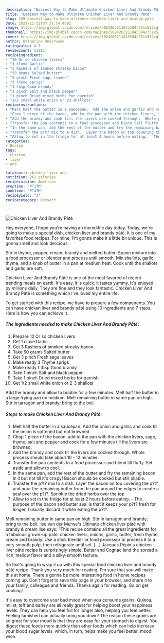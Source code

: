 ```yaml
---
description: "Easiest Way to Make Ultimate Chicken Liver And Brandy Pâté"
title: "Easiest Way to Make Ultimate Chicken Liver And Brandy Pâté"
slug: 289-easiest-way-to-make-ultimate-chicken-liver-and-brandy-pate
date: 2021-12-22T07:37:54.468Z
image: https://img-global.cpcdn.com/recipes/5024263211843584/751x532cq70/chicken-liver-and-brandy-pate-recipe-main-photo.jpg
thumbnail: https://img-global.cpcdn.com/recipes/5024263211843584/751x532cq70/chicken-liver-and-brandy-pate-recipe-main-photo.jpg
cover: https://img-global.cpcdn.com/recipes/5024263211843584/751x532cq70/chicken-liver-and-brandy-pate-recipe-main-photo.jpg
author: Katharine Underwood
ratingvalue: 4.7
reviewcount: 11012
recipeingredient:
- "10 Or so chicken livers"
- "1 clove Garlic"
- "3 Rashers of smoked streaky bacon"
- "50 grams Salted butter"
- "3 pinch Fresh sage leaves"
- "3 Thyme sprigs"
- "1 tbsp Good brandy"
- "1 pinch Salt and black pepper"
- "1 pinch Dried mixed herbs for garnish"
- "1/2 small white onion or 23 shallots"
recipeinstructions:
- "Melt half the butter in a saucepan.  Add the onion and garlic and cook till the onion is softened but not browned"
- "Chop 1 piece of the bacon, add to the pan with the chicken livers, sage, thyme, salt and pepper and cook for a few minutes till the livers are browned."
- "Add the brandy and cook till the livers are cooked through.  Whole process should take about 10 - 12 minutes."
- "Transfer the pan contents to a food processor and blend till fluffy.  Set aside and allow to cool."
- "In the same pan, add the rest of the butter and fry the remaining bacon in it but not till it&#39;s crispy!  Bacon should be cooked but still pliable."
- "Transfer the p?t? mix to a dish.  Layer the bacon on top covering the p?t? and pour the remaining butter from the pan around the edges to create a seal over the p?t?.  Sprinkle the dried herbs over the top"
- "Allow to set in the fridge for at least 2 hours before eating.   The purpose of the bacon and butter seal is that it keeps your p?t? fresh for longer, I usually discard it when eating the p?t?."
categories:
- Recipe
tags:
- chicken
- liver
- and

katakunci: chicken liver and 
nutrition: 261 calories
recipecuisine: American
preptime: "PT17M"
cooktime: "PT47M"
recipeyield: "3"
recipecategory: Dessert

---
```



![Chicken Liver And Brandy Pâté](https://img-global.cpcdn.com/recipes/5024263211843584/751x532cq70/chicken-liver-and-brandy-pate-recipe-main-photo.jpg)

Hey everyone, I hope you're having an incredible day today. Today, we're going to make a special dish, chicken liver and brandy pâté. It is one of my favorites food recipes. For mine, I'm gonna make it a little bit unique. This is gonna smell and look delicious.

Stir in thyme, pepper, cream, brandy and melted butter. Spoon mixture into a food processor or blender and process until smooth. Mix shallots, garlic, thyme, and a knob of butter in a pan at medium heat. Cook until the shallots and garlic are soft.

Chicken Liver And Brandy Pâté is one of the most favored of recent trending meals on earth. It's easy, it is quick, it tastes yummy. It's enjoyed by millions daily. They are fine and they look fantastic. Chicken Liver And Brandy Pâté is something which I've loved my entire life.


To get started with this recipe, we have to prepare a few components. You can have chicken liver and brandy pâté using 10 ingredients and 7 steps. Here is how you can achieve it.

<!--inarticleads1-->

##### The ingredients needed to make Chicken Liver And Brandy Pâté:

1. Prepare 10 Or so chicken livers
1. Get 1 clove Garlic
1. Get 3 Rashers of smoked streaky bacon
1. Take 50 grams Salted butter
1. Get 3 pinch Fresh sage leaves
1. Make ready 3 Thyme sprigs
1. Make ready 1 tbsp Good brandy
1. Take 1 pinch Salt and black pepper
1. Take 1 pinch Dried mixed herbs for garnish
1. Get 1/2 small white onion or 2-3 shallots


Add the brandy and allow to bubble for a few minutes. Melt half the butter in a large frying pan on medium. Melt remaining butter in same pan on high. Stir in tarragon and brandy; bring to the boil. 

<!--inarticleads2-->

##### Steps to make Chicken Liver And Brandy Pâté:

1. Melt half the butter in a saucepan.  Add the onion and garlic and cook till the onion is softened but not browned
1. Chop 1 piece of the bacon, add to the pan with the chicken livers, sage, thyme, salt and pepper and cook for a few minutes till the livers are browned.
1. Add the brandy and cook till the livers are cooked through.  Whole process should take about 10 - 12 minutes.
1. Transfer the pan contents to a food processor and blend till fluffy.  Set aside and allow to cool.
1. In the same pan, add the rest of the butter and fry the remaining bacon in it but not till it&#39;s crispy!  Bacon should be cooked but still pliable.
1. Transfer the p?t? mix to a dish.  Layer the bacon on top covering the p?t? and pour the remaining butter from the pan around the edges to create a seal over the p?t?.  Sprinkle the dried herbs over the top
1. Allow to set in the fridge for at least 2 hours before eating.   - The purpose of the bacon and butter seal is that it keeps your p?t? fresh for longer, I usually discard it when eating the p?t?.


Melt remaining butter in same pan on high. Stir in tarragon and brandy; bring to the boil. Ilse van der Merwe&#39;s Ultimate chicken liver pâté with brandy &amp; cream Ilse says: &#34;This recipe contains all the great ingredients for a fabulous grown-up pâté: chicken livers, onions, garlic, butter, fresh thyme, cream and brandy. Use a stick blender or food processor to process it to a very smooth pulp, then refrigerate until set. […] Jacques Pépin&#39;s chicken liver pâté recipe is surprisingly simple. Butter and Cognac lend the spread a rich, mellow flavor and a silky-smooth texture. 

So that's going to wrap it up with this special food chicken liver and brandy pâté recipe. Thank you very much for reading. I'm sure that you will make this at home. There's gonna be more interesting food in home recipes coming up. Don't forget to save this page in your browser, and share it to your family, colleague and friends. Thanks again for reading. Go on get cooking!

It's easy to overcome your bad mood when you consume grains. Quinoa, millet, teff and barley are all really great for helping boost your happiness levels. They can help you feel full for longer also, helping you feel better. Feeling famished can actually bring you down! The reason these grains are so great for your mood is that they are easy for your stomach to digest. You digest these foods more quickly than other foods which can help increase your blood sugar levels, which, in turn, helps make you feel better, mood wise.
